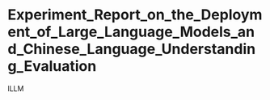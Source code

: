 # Experiment_Report_on_the_Deployment_of_Large_Language_Models_and_Chinese_Language_Understanding_Evaluation
lLLM
